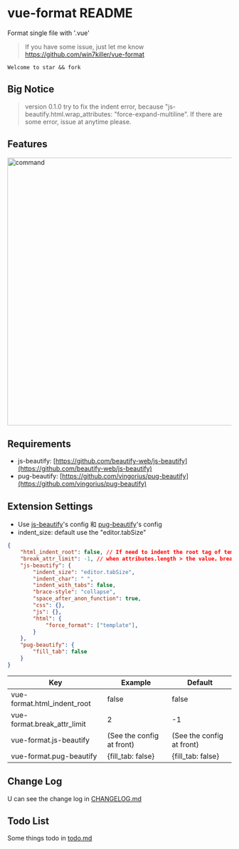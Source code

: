 # vue-format README

Format single file with '.vue'
> If you have some issue, just let me know https://github.com/win7killer/vue-format

`Welcome to star && fork`

## Big Notice
> version 0.1.0 try to fix the indent error, because "js-beautify.html.wrap_attributes: "force-expand-multiline". If there are some error, issue at anytime please.

## Features
<img src="https://raw.githubusercontent.com/win7killer/vue-format/master/images/command.gif" alt="command" width=600/>

## Requirements
- js-beautify: [https://github.com/beautify-web/js-beautify](https://github.com/beautify-web/js-beautify)
- pug-beautify: [https://github.com/vingorius/pug-beautify](https://github.com/vingorius/pug-beautify)


## Extension Settings

- Use [js-beautify](https://github.com/beautify-web/js-beautify)'s config 和 [pug-beautify](https://github.com/vingorius/pug-beautify)'s config
- indent_size: default use the "editor.tabSize"

```json
{
    "html_indent_root": false, // If need to indent the root tag of template in ".vue" file
    "break_attr_limit": -1, // when attributes.length > the value，break attributes force; keep inline when -1.
    "js-beautify": {
        "indent_size": "editor.tabSize",
        "indent_char": " ",
        "indent_with_tabs": false,
        "brace-style": "collapse",
        "space_after_anon_function": true,
        "css": {},
        "js": {},
        "html": {
            "force_format": ["template"],
        }
    },
    "pug-beautify": {
        "fill_tab": false
    }
}

```

|Key|Example|Default|
|---|---|---|
|vue-format.html_indent_root|false|false|
|vue-format.break_attr_limit|2|-1|
|vue-format.js-beautify|(See the config at front)|(See the config at front)
|vue-format.pug-beautify|{fill_tab: false}|{fill_tab: false}


## Change Log
U can see the change log in [CHANGELOG.md](./CHANGELOG.md)

## Todo List
Some things todo in [todo.md](./todo.md)

